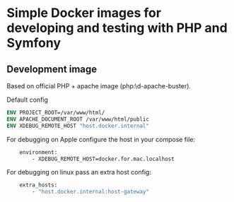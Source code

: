 # Simple Docker images for developing and testing with PHP and Symfony

## Development image

Based on official PHP + apache image (php:\d-apache-buster).

Default config
```dockerfile
ENV PROJECT_ROOT=/var/www/html/
ENV APACHE_DOCUMENT_ROOT /var/www/html/public
ENV XDEBUG_REMOTE_HOST "host.docker.internal"
```

For debugging on Apple configure the host in your compose file: 
```dockerfile
    environment:
        - XDEBUG_REMOTE_HOST=docker.for.mac.localhost
```

For debugging on linux pass an extra host config:
```dockerfile
    extra_hosts:
        - "host.docker.internal:host-gateway"
```
